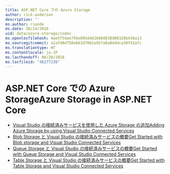 ```yaml
---
title: ASP.NET Core での Azure Storage
author: rick-anderson
description: ''
ms.author: riande
ms.date: 10/14/2016
uid: data/azure-storage/index
ms.openlocfilehash: 4ae5f5dae795e095d4d1608d838d08320b436a13
ms.sourcegitcommit: a1afd04758e663d7062a5bfa8a0d4dca38f42afc
ms.translationtype: HT
ms.contentlocale: ja-JP
ms.lasthandoff: 06/20/2018
ms.locfileid: "36277236"
---
```

# <a name="azure-storage-in-aspnet-core"></a><span data-ttu-id="a5d70-102">ASP.NET Core での Azure Storage</span><span class="sxs-lookup"><span data-stu-id="a5d70-102">Azure Storage in ASP.NET Core</span></span>

* [<span data-ttu-id="a5d70-103">Visual Studio の接続済みサービスを使用した Azure Storage の追加</span><span class="sxs-lookup"><span data-stu-id="a5d70-103">Adding Azure Storage by using Visual Studio Connected Services</span></span>](https://azure.microsoft.com/documentation/articles/vs-azure-tools-connected-services-storage/)
* [<span data-ttu-id="a5d70-104">Blob Storage と Visual Studio の接続済みサービスの概要</span><span class="sxs-lookup"><span data-stu-id="a5d70-104">Get Started with Blob storage and Visual Studio Connected Services</span></span>](https://azure.microsoft.com/documentation/articles/vs-storage-aspnet5-getting-started-blobs/)
* [<span data-ttu-id="a5d70-105">Queue Storage と Visual Studio の接続済みサービスの概要</span><span class="sxs-lookup"><span data-stu-id="a5d70-105">Get Started with Queue Storage and Visual Studio Connected Services</span></span>](https://azure.microsoft.com/documentation/articles/vs-storage-aspnet5-getting-started-queues/)
* [<span data-ttu-id="a5d70-106">Table Storage と Visual Studio の接続済みサービスの概要</span><span class="sxs-lookup"><span data-stu-id="a5d70-106">Get Started with Table Storage and Visual Studio Connected Services</span></span>](https://azure.microsoft.com/documentation/articles/vs-storage-aspnet5-getting-started-tables/)
